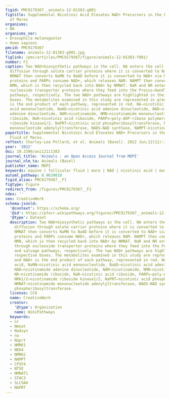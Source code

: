 ```yaml
---
figid: PMC9179367__animals-12-01383-g001
figtitle: Supplemental Nicotinic Acid Elevates NAD+ Precursors in the Follicular Fluid
  of Mares
organisms:
- NA
organisms_ner:
- Drosophila melanogaster
- Homo sapiens
pmcid: PMC9179367
filename: animals-12-01383-g001.jpg
figlink: /pmc/articles/PMC9179367/figure/animals-12-01383-f001/
number: F1
caption: Two NAD+biosynthetic pathways in the cell. NA enters the cell via facilitated
  diffusion through solute carrier proteins where it is converted to NaMN via NaPRT.
  NMNAT then converts NaMN to NaAD before it is converted to NAD+ via NADS. Sirtuin
  proteins and PARPs consume NAD+, which releases NAM. NAMPT then converts NAM to
  NMN, which is then recycled back into NAD+ by NMNAT. NaR and NR enter the cell through
  nucleoside transporter proteins where they feed into the Preiss–Handler and salvage
  pathways, respectively. The two NAD+ pathways are highlighted in their respective
  boxes. The metabolites examined in this study are represented in green, and NAD+
  is the end product of each pathway, represented in red. NA—nicotinic acid, NaMN—nicotinic
  acid mononucleotide, NaAD—nicotinic acid adenine dinucleotide, NAD—nicotinamide
  adenine dinucleotide, NAM—nicotinamide, NMN—nicotinamide mononucleotide, NR—nicotinamide
  riboside, NaR—nicotinic acid riboside, PARPs—poly-ADP-ribose polymerases, NRK1/2—nicotinamide
  riboside kinase1/2, NaPRT—nicotinic acid phosphoribosyltransferase, NMNAT—nicotinamide
  mononucleotide adenylyltransferase, NADS—NAD synthase, NAMPT—nicotinamide phosphoribosyltransferase.
papertitle: Supplemental Nicotinic Acid Elevates NAD+ Precursors in the Follicular
  Fluid of Mares.
reftext: Charley-Lea Pollard, et al. Animals (Basel). 2022 Jun;12(11):1383.
year: '2022'
doi: 10.3390/ani12111383
journal_title: 'Animals : an Open Access Journal from MDPI'
journal_nlm_ta: Animals (Basel)
publisher_name: MDPI
keywords: equine | follicular fluid | mare | NAD | nicotinic acid | mass spectrometry
automl_pathway: 0.9639019
figid_alias: PMC9179367__F1
figtype: Figure
redirect_from: /figures/PMC9179367__F1
ndex: ''
seo: CreativeWork
schema-jsonld:
  '@context': https://schema.org/
  '@id': https://pfocr.wikipathways.org/figures/PMC9179367__animals-12-01383-g001.html
  '@type': Dataset
  description: Two NAD+biosynthetic pathways in the cell. NA enters the cell via facilitated
    diffusion through solute carrier proteins where it is converted to NaMN via NaPRT.
    NMNAT then converts NaMN to NaAD before it is converted to NAD+ via NADS. Sirtuin
    proteins and PARPs consume NAD+, which releases NAM. NAMPT then converts NAM to
    NMN, which is then recycled back into NAD+ by NMNAT. NaR and NR enter the cell
    through nucleoside transporter proteins where they feed into the Preiss–Handler
    and salvage pathways, respectively. The two NAD+ pathways are highlighted in their
    respective boxes. The metabolites examined in this study are represented in green,
    and NAD+ is the end product of each pathway, represented in red. NA—nicotinic
    acid, NaMN—nicotinic acid mononucleotide, NaAD—nicotinic acid adenine dinucleotide,
    NAD—nicotinamide adenine dinucleotide, NAM—nicotinamide, NMN—nicotinamide mononucleotide,
    NR—nicotinamide riboside, NaR—nicotinic acid riboside, PARPs—poly-ADP-ribose polymerases,
    NRK1/2—nicotinamide riboside kinase1/2, NaPRT—nicotinic acid phosphoribosyltransferase,
    NMNAT—nicotinamide mononucleotide adenylyltransferase, NADS—NAD synthase, NAMPT—nicotinamide
    phosphoribosyltransferase.
  license: CC0
  name: CreativeWork
  creator:
    '@type': Organization
    name: WikiPathways
  keywords:
  - nr
  - Nmnat
  - Nadsyn
  - na
  - Naprt
  - NMRK1
  - NEK4
  - NMRK2
  - NAMPT
  - CPSF4
  - NT5E
  - NMNAT1
  - STAC3
  - SLC5A8
  - NAPRT
---
```

